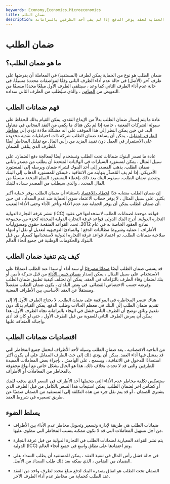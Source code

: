 ```yaml
---
keywords: Economy,Economics,Microeconomics
title: ضمان الطلب
description: ضمان الطلب هو شكل من أشكال الحماية لعقد يوفر الدفع إذا لم يفي أحد الطرفين بالتزاماته.
---
```


# ضمان الطلب
## ما هو ضمان الطلب؟

ضمان الطلب هو نوع من الحماية يمكن لطرف (المستفيد) في المعاملة أن يفرضها على طرف آخر (الأصل) في حالة عدم أداء الطرف الثاني وفقًا لمواصفات محددة مسبقًا. في حالة عدم أداء الطرف الثاني كما وعد ، سيتلقى الطرف الأول مبلغًا محددًا مسبقًا من التعويض من [الضامن](/guarantor) ، والذي سيُطلب من الطرف الثاني سداده.

## فهم ضمانات الطلب

عادة ما يتم إصدار ضمان الطلب بدلاً من الإيداع النقدي. يمكن القيام بذلك للحفاظ على سيولة الشركات المعنية ، خاصة إذا لم يكن هناك ما يكفي من النقد المجاني في متناول اليد. في حين يمكن النظر إلى هذا الموقف على أنه مشكلة ملاءة تؤدي إلى [مخاطر الطرف المقابل](/counterpartyrisk) ، يمكن أن يساعد ضمان الطلب شركة ذات احتياطيات نقدية محدودة على الاستمرار في العمل دون تقييد المزيد من رأس المال مع تقليل المخاطر أيضًا للطرف الذي يتلقى الضمان.

عادة ما تصدر البنوك ضمانات تحت الطلب وتستخدم أيضًا لمعالجة دفع الضمان. على سبيل المثال ، يمكن لمستورد السيارات في الولايات المتحدة أن يطلب من مصدر ياباني ضمان الطلب. يذهب المصدر إلى أحد البنوك لشراء ضمان ويرسله إلى المستورد الأمريكي. إذا لم يفِ المُصدِّر بنهايته من الاتفاقية ، فيمكن للمستورد الذهاب إلى البنك وتقديم ضمان الطلب. سيقوم البنك بعد ذلك بإعطاء المستورد المبلغ المحدد مسبقًا من المال المحدد ، والذي سيطلب من المصدر سداده للبنك.

إن ضمان الطلب مشابه جدًا [لخطاب الاعتماد](/letterofcredit) باستثناء أن ضمان الطلب يوفر حماية أكبر بكثير. على سبيل المثال ، لا يوفر خطاب الاعتماد سوى الحماية ضد عدم السداد ، في حين أن ضمان الطلب يمكن أن يوفر الحماية ضد عدم الأداء وتأخر الأداء وحتى الأداء المعيب.

تنشر غرفة التجارة الدولية (ICC) قواعد موحدة لضمانات الطلب لاستخدامها في عقود التجارة الدولية. أدرج البنك الدولي قواعد غرفة التجارة الدولية المحدثة كجزء من مجموعة نماذج العقود الخاصة به في عام 2012. تحدد القواعد المنقحة حقوق ومسؤوليات الأطراف ؛ عملية وشروط مطالبات الدفع ؛ والمبادئ التوجيهية لتعديل أو نقل أو انتهاء صلاحية ضمانات الطلب. تم اعتماد قواعد غرفة التجارة الدولية لاستخدامها كمعيار من قبل البنوك والحكومات الوطنية في جميع أنحاء العالم.

## كيف يتم تنفيذ ضمان الطلب

قد يسمى ضمان الطلب أيضًا [ضمانًا مصرفيًا](/bankguarantee) أو سند أداء أو سندًا عند الطلب اعتمادًا على الاستخدام. على سبيل المثال ، يمكن إصدار [ضمان حسن الأداء](/performancebond) من قبل شركة تأمين أو بنك لضمان وفاء الطرف بالتزاماته في العقد. يمكن أن تختلف كيفية تطبيق ضمان الطلب وفرضه حسب الاختصاص القضائي. في بعض البلدان ، يكون ضمان الطلب منفصلاً ومستقلاً عن العقد الأساسي بين الأطراف المعنية.

هناك عنصر المخاطرة في الموافقة على ضمان الطلب. لا يحتاج الطرف الأول إلا إلى تقديم ضمان الطلب إلى البنك في معظم الحالات وطلب الدفع. يمكن القيام بذلك دون تقديم وثائق توضح أن الطرف الثاني فشل في الوفاء بالتزاماته تجاه الطرف الأول. هذا يمكن أن يعرض الطرف الثاني للعقوبة من قبل الطرف الأول ، حتى لو كان قد أدى واجباته المتعاقد عليها.

## اقتصاديات ضمانات الطلب

من الناحية الاقتصادية ، يعد ضمان الطلب وسيلة لأحد الأطراف لتحمل جميع المخاطر التي قد يفشل فيها أداء العقد. يمكن أن يؤدي ذلك إلى حث الطرف المقابل على أن يكون أكثر استعدادًا للدخول في الاتفاقية ، ويسمح ، على الهامش ، بإجراء بعض المعاملات المفيدة للطرفين والتي قد لا تحدث بخلاف ذلك. هذا هو الحال بشكل خاص مع أنواع محفوفة بالمخاطر من المعاملات أو الأطراف.

ستنعكس تكلفة مخاطر عدم الأداء التي يتحملها أحد الأطراف في السعر الذي يدفعه للبنك أو كضامن آخر لضمان الطلب. يمكن استيعاب هذا السعر بالكامل من قبل الطرف الذي يشتري الضمان ، أو قد يتم نقل جزء من هذه التكلفة إلى المستفيد من الضمان ضمنيًا عن طريق تسعيره في شروط العقد.

## يسلط الضوء

- ضمانات الطلب هي طريقة لإدارة وتسعير وتحويل مخاطر عدم الأداء بين الأطراف من أجل تسهيل المعاملات التي قد لا تكون ممكنة بسبب المخاطر التي تنطوي عليها.

- يتم نشر القواعد المعيارية لضمانات الطلب في التجارة الدولية من قبل غرفة التجارة الدولية (ICC) وتم اعتمادها على نطاق واسع في جميع أنحاء العالم.

- في حالة فشل رأس المال في تنفيذ العقد ، يمكن للمستفيد أن يطلب السداد على الضمان من الضامن ، الذي يمكنه بعد ذلك طلب السداد من الأصل.

- الضمان تحت الطلب هو اتفاق يصدره البنك لدفع مبلغ محدد لطرف واحد من العقد عند الطلب كحماية من مخاطر عدم أداء الطرف الآخر.

